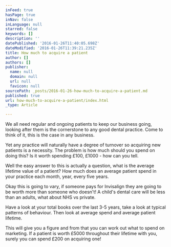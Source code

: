 ```yaml
---
inFeed: true
hasPage: true
inNav: false
inLanguage: null
starred: false
keywords: []
description: ''
datePublished: '2016-01-26T11:40:05.698Z'
dateModified: '2016-01-26T11:39:21.235Z'
title: How much to acquire a patient
author: []
authors: []
publisher:
  name: null
  domain: null
  url: null
  favicon: null
sourcePath: _posts/2016-01-26-how-much-to-acquire-a-patient.md
published: true
url: how-much-to-acquire-a-patient/index.html
_type: Article

---
```

We all need regular and ongoing patients to keep our business going, looking after them is the cornerstone to any good dental practice. Come to think of it, this is the case in any business.

Yet any practice will naturally have a degree of turnover so acquiring new patients is a necessity.  The problem is how much should you spend on doing this? Is it worth spending £100, £1000 -  how can you tell. 

Well the easy answer to this is actually a question, what is the average lifetime value of a patient? How much does an average patient spend in your practice each month, year, every five years. 

Okay this is going to vary, if someone pays for Invisalign they are going to be worth more than someone who doesn't! A child's dental care will be less than an adults, what about NHS vs private. 

Have a look at your total books over the last 3-5 years, take a look at typical patterns of behaviour. Then look at average spend and average patient lifetime. 

This will give you a figure and from that you can work out what to spend on marketing. If a patient is worth £5000 throughout their lifetime with you, surely you can spend £200 on acquiring one!